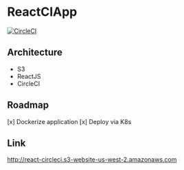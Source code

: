 # ReactCIApp
[![CircleCI](https://circleci.com/gh/TheOnly-Co/ReactCIApp.svg?style=shield&circle-token=7533b2e46c819ff7fcff3b04ebf27e739614d2ce)](https://circleci.com/gh/TheOnly-Co/ReactCIApp)

## Architecture
   
   - S3
   - ReactJS
   - CircleCI

## Roadmap
   
   [x] Dockerize application
   [x] Deploy via K8s

## Link 

   http://react-circleci.s3-website-us-west-2.amazonaws.com
